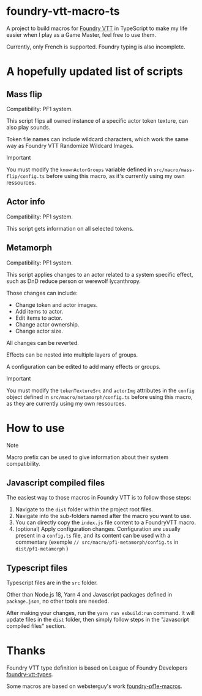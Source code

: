 # foundry-vtt-macro-ts

A project to build macros for [Foundry VTT](https://foundryvtt.com/) in TypeScript to make my life easier when I play as a Game Master, feel free to use them.

Currently, only French is supported. Foundry typing is also incomplete.

# A hopefully updated list of scripts

## Mass flip

Compatibility: PF1 system.

This script flips all owned instance of a specific actor token texture, can also play sounds.

Token file names can include wildcard characters, which work the same way as Foundry VTT Randomize Wildcard Images.

> [!IMPORTANT]  
> You must modify the `knownActorGroups` variable defined in `src/macro/mass-flip/config.ts` before using this macro, as it's currently using my own ressources.

## Actor info

Compatibility: PF1 system.

This script gets information on all selected tokens.

## Metamorph

Compatibility: PF1 system.

This script applies changes to an actor related to a system specific effect, such as DnD reduce person or werewolf lycanthropy.

Those changes can include:

- Change token and actor images.
- Add items to actor.
- Edit items to actor.
- Change actor ownership.
- Change actor size.

All changes can be reverted.

Effects can be nested into multiple layers of groups.

A configuration can be edited to add many effects or groups.

> [!IMPORTANT]  
> You must modify the `tokenTextureSrc` and `actorImg` attributes in the `config` object defined in `src/macro/metamorph/config.ts` before using this macro, as they are currently using my own ressources.

# How to use

> [!NOTE]  
> Macro prefix can be used to give information about their system compatibility.

## Javascript compiled files

The easiest way to those macros in Foundry VTT is to follow those steps:

1. Navigate to the `dist` folder within the project root files.
2. Navigate into the sub-folders named after the macro you want to use.
3. You can directly copy the `index.js` file content to a FoundryVTT macro.
4. (optional) Apply configuration changes. Configuration are usually present in a `config.ts` file, and its content can be used with a commentary (exemple `// src/macro/pf1-metamorph/config.ts` in `dist/pf1-metamorph` )

## Typescript files

Typescript files are in the `src` folder.

Other than Node.js 18, Yarn 4 and Javascript packages defined in `package.json`, no other tools are needed.

After making your changes, run the `yarn run esbuild:run` command. It will update files in the `dist` folder, then simply follow steps in the "Javascript compiled files" section.

# Thanks

Foundry VTT type definition is based on League of Foundry Developers [foundry-vtt-types](https://github.com/League-of-Foundry-Developers/foundry-vtt-types).

Some macros are based on websterguy's work [foundry-pf1e-macros](https://github.com/websterguy/foundry-pf1e-macros).
